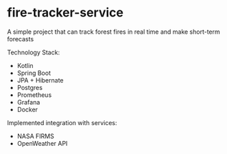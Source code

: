 # fire-tracker-service
A simple project that can track forest fires in real time and make short-term forecasts

Technology Stack:
- Kotlin
- Spring Boot
- JPA + Hibernate
- Postgres
- Prometheus
- Grafana
- Docker

Implemented integration with services:
- NASA FIRMS
- OpenWeather API

